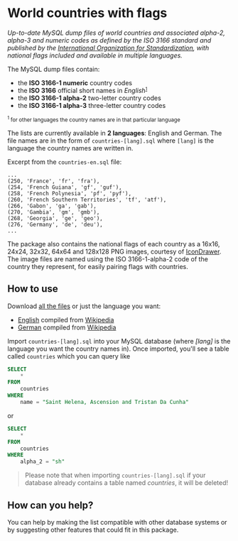 # World countries with flags

*Up-to-date MySQL dump files of world countries and associated alpha-2, alpha-3 and numeric codes as defined by the ISO 3166 standard and published by the [International Organization for Standardization](https://www.iso.org/iso-3166-country-codes.html), with national flags included and available in multiple languages.*

The MySQL dump files contain:

- the **ISO 3166-1 numeric** country codes
- the **ISO 3166** official short names in *English*<small><sup>[1](#footnote)</sup></small>
- the **ISO 3166-1 alpha-2** two-letter country codes
- the **ISO 3166-1 alpha-3** three-letter country codes

<small><a name="footnote"><sup>1</sup></a> for other languages the country names are in that particular language</small>

The lists are currently available in **2 languages**: English and German. The file names are in the form of `countries-[lang].sql` where `[lang]` is the language the country names are written in.

Excerpt from the `countries-en.sql` file:

```csv
...
(250, 'France', 'fr', 'fra'),
(254, 'French Guiana', 'gf', 'guf'),
(258, 'French Polynesia', 'pf', 'pyf'),
(260, 'French Southern Territories', 'tf', 'atf'),
(266, 'Gabon', 'ga', 'gab'),
(270, 'Gambia', 'gm', 'gmb'),
(268, 'Georgia', 'ge', 'geo'),
(276, 'Germany', 'de', 'deu'),
...
```

The package also contains the national flags of each country as a 16x16, 24x24, 32x32, 64x64 and 128x128 PNG images, courtesy of [IconDrawer](http://icondrawer.com/free.php). The image files are named using the ISO 3166-1-alpha-2 code of the country they represent, for easily pairing flags with countries.

## How to use

Download [all the files](https://github.com/stefangabos/world_countries/archive/master.zip) or just the language you want:

- [English](https://raw.githubusercontent.com/stefangabos/world_countries/master/sql/countries-en.sql) compiled from [Wikipedia](https://en.wikipedia.org/wiki/ISO_3166-1)
- [German](https://raw.githubusercontent.com/stefangabos/world_countries/master/sql/countries-de.sql) compiled from [Wikipedia](https://de.wikipedia.org/wiki/ISO-3166-1-Kodierliste)

Import `countries-[lang].sql` into your MySQL database (where *[lang]* is the language you want the country names in). Once imported, you'll see a table called ```countries``` which you can query like

```sql
SELECT
    *
FROM
    countries
WHERE
    name = "Saint Helena, Ascension and Tristan Da Cunha"
```

or

```sql
SELECT
    *
FROM
    countries
WHERE
    alpha_2 = "sh"
```

> Please note that when importing `countries-[lang].sql` if your database already contains a table named *countries*, it will be deleted!

## How can you help?

You can help by making the list compatible with other database systems or by suggesting other features that could fit in this package.
